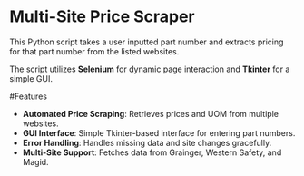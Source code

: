 # Multi-Site Price Scraper


This Python script takes a user inputted part number and extracts pricing for that part number from the listed websites.


The script utilizes **Selenium** for dynamic page interaction and **Tkinter** for a simple GUI.



#Features
- **Automated Price Scraping**: Retrieves prices and UOM from multiple websites.  
- **GUI Interface**: Simple Tkinter-based interface for entering part numbers.  
- **Error Handling**: Handles missing data and site changes gracefully.  
- **Multi-Site Support**: Fetches data from Grainger, Western Safety, and Magid.  

